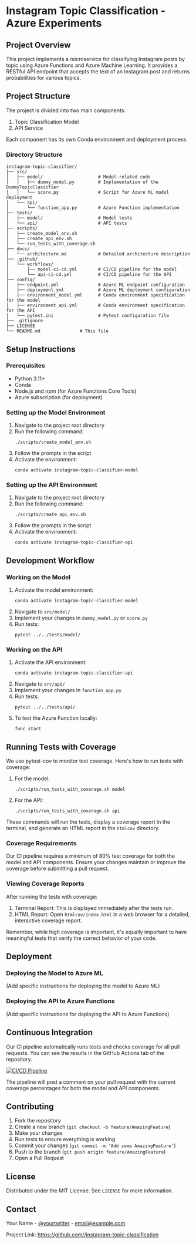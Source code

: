 # Instagram Topic Classification - Azure Experiments

## Project Overview
This project implements a microservice for classifying Instagram posts by topic using Azure Functions and Azure Machine Learning. It provides a RESTful API endpoint that accepts the text of an Instagram post and returns probabilities for various topics.

## Project Structure
The project is divided into two main components:
1. Topic Classification Model
2. API Service

Each component has its own Conda environment and deployment process.

### Directory Structure
```
instagram-topic-classifier/
├── src/
│   ├── model/                     # Model-related code
│   │   ├── dummy_model.py         # Implementation of the DummyTopicClassifier
│   │   └── score.py               # Script for Azure ML model deployment
│   └── api/
│       └── function_app.py        # Azure Function implementation
├── tests/
│   ├── model/                     # Model tests
│   └── api/                       # API tests
├── scripts/
│   ├── create_model_env.sh
│   ├── create_api_env.sh
│   └── run_tests_with_coverage.sh
├── docs/
│   └── architecture.md            # Detailed architecture description
├── .github/
│   └── workflows/
│       ├── model-ci-cd.yml        # CI/CD pipeline for the model
│       └── api-ci-cd.yml          # CI/CD pipeline for the API
├── config/
│   ├── endpoint.yml               # Azure ML endpoint configuration
│   ├── deployment.yml             # Azure ML deployment configuration
│   ├── environment_model.yml      # Conda environment specification for the model
│   ├── environment_api.yml        # Conda environment specification for the API
│   └── pytest.ini                 # Pytest configuration file
├── .gitignore
├── LICENSE
└── README.md               # This file
```

## Setup Instructions

### Prerequisites
- Python 3.11+
- Conda
- Node.js and npm (for Azure Functions Core Tools)
- Azure subscription (for deployment)

### Setting up the Model Environment
1. Navigate to the project root directory
2. Run the following command:
   ```
   ./scripts/create_model_env.sh
   ```
3. Follow the prompts in the script
4. Activate the environment:
   ```
   conda activate instagram-topic-classifier-model
   ```

### Setting up the API Environment
1. Navigate to the project root directory
2. Run the following command:
   ```
   ./scripts/create_api_env.sh
   ```
3. Follow the prompts in the script
4. Activate the environment:
   ```
   conda activate instagram-topic-classifier-api
   ```

## Development Workflow

### Working on the Model
1. Activate the model environment:
   ```
   conda activate instagram-topic-classifier-model
   ```
2. Navigate to `src/model/`
3. Implement your changes in `dummy_model.py` or `score.py`
4. Run tests:
   ```
   pytest ../../tests/model/
   ```

### Working on the API
1. Activate the API environment:
   ```
   conda activate instagram-topic-classifier-api
   ```
2. Navigate to `src/api/`
3. Implement your changes in `function_app.py`
4. Run tests:
   ```
   pytest ../../tests/api/
   ```
5. To test the Azure Function locally:
   ```
   func start
   ```

## Running Tests with Coverage

We use pytest-cov to monitor test coverage. Here's how to run tests with coverage:

1. For the model:
   ```
   ./scripts/run_tests_with_coverage.sh model
   ```

2. For the API:
   ```
   ./scripts/run_tests_with_coverage.sh api
   ```

These commands will run the tests, display a coverage report in the terminal, and generate an HTML report in the `htmlcov` directory.

### Coverage Requirements

Our CI pipeline requires a minimum of 80% test coverage for both the model and API components. Ensure your changes maintain or improve the coverage before submitting a pull request.

### Viewing Coverage Reports

After running the tests with coverage:

1. Terminal Report: This is displayed immediately after the tests run.
2. HTML Report: Open `htmlcov/index.html` in a web browser for a detailed, interactive coverage report.

Remember, while high coverage is important, it's equally important to have meaningful tests that verify the correct behavior of your code.

## Deployment

### Deploying the Model to Azure ML
(Add specific instructions for deploying the model to Azure ML)

### Deploying the API to Azure Functions
(Add specific instructions for deploying the API to Azure Functions)

## Continuous Integration

Our CI pipeline automatically runs tests and checks coverage for all pull requests. You can see the results in the GitHub Actions tab of the repository.

[![CI/CD Pipeline](https://github.com/<your-username>/<your-repo-name>/actions/workflows/ci-cd.yml/badge.svg)](https://github.com/<your-username>/<your-repo-name>/actions/workflows/ci-cd.yml)

The pipeline will post a comment on your pull request with the current coverage percentages for both the model and API components.

## Contributing
1. Fork the repository
2. Create a new branch (`git checkout -b feature/AmazingFeature`)
3. Make your changes
4. Run tests to ensure everything is working
5. Commit your changes (`git commit -m 'Add some AmazingFeature'`)
6. Push to the branch (`git push origin feature/AmazingFeature`)
7. Open a Pull Request

## License
Distributed under the MIT License. See `LICENSE` for more information.

## Contact
Your Name - [@yourtwitter](https://twitter.com/yourtwitter) - email@example.com

Project Link: [https://github.com/<your-username>/instagram-topic-classification](https://github.com/<your-username>/instagram-topic-classification)
